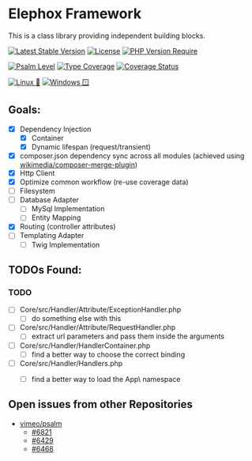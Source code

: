 # Elephox Framework

This is a class library providing independent building blocks.

[![Latest Stable Version](http://poser.pugx.org/elephox/framework/v)](https://packagist.org/packages/elephox/framework)
[![License](http://poser.pugx.org/elephox/framework/license)](https://packagist.org/packages/elephox/framework)
[![PHP Version Require](http://poser.pugx.org/elephox/framework/require/php)](https://packagist.org/packages/elephox/framework)

[![Psalm Level](https://shepherd.dev/github/elephox-dev/framework/level.svg)](https://shepherd.dev/github/elephox-dev/framework)
[![Type Coverage](https://shepherd.dev/github/elephox-dev/framework/coverage.svg)](https://shepherd.dev/github/elephox-dev/framework)
[![Coverage Status](https://coveralls.io/repos/github/elephox-dev/framework/badge.svg?branch=main)](https://coveralls.io/github/elephox-dev/framework?branch=main)

[![Linux 🐧](https://github.com/elephox-dev/framework/actions/workflows/linux.yml/badge.svg)](https://github.com/elephox-dev/framework/actions/workflows/linux.yml)
[![Windows 🪟](https://github.com/elephox-dev/framework/actions/workflows/windows.yml/badge.svg)](https://github.com/elephox-dev/framework/actions/workflows/windows.yml)

## Goals:

- [x] Dependency Injection
  - [x] Container
  - [x] Dynamic lifespan (request/transient)
- [x] composer.json dependency sync across all modules (achieved using [wikimedia/composer-merge-plugin](https://github.com/wikimedia/composer-merge-plugin))
- [x] Http Client
- [x] Optimize common workflow (re-use coverage data)
- [ ] Filesystem
- [ ] Database Adapter
  - [ ] MySql Implementation
  - [ ] Entity Mapping
- [x] Routing (controller attributes)
- [ ] Templating Adapter
  - [ ] Twig Implementation

<!-- start todos -->

## TODOs Found:

### TODO

- [ ] Core/src/Handler/Attribute/ExceptionHandler.php
  - [ ] do something else with this
- [ ] Core/src/Handler/Attribute/RequestHandler.php
  - [ ] extract url parameters and pass them inside the arguments
- [ ] Core/src/Handler/HandlerContainer.php
  - [ ] find a better way to choose the correct binding
- [ ] Core/src/Handler/Handlers.php
  - [ ] find a better way to load the App\ namespace


## Open issues from other Repositories

- [vimeo/psalm](https://github.com/vimeo/psalm)
  - [#6821](https://github.com/vimeo/psalm/issues/6821)
  - [#6429](https://github.com/vimeo/psalm/issues/6429)
  - [#6468](https://github.com/vimeo/psalm/issues/6468)

<!-- end todos -->
